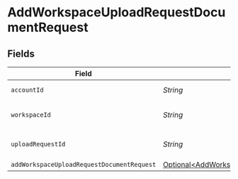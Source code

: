# AddWorkspaceUploadRequestDocumentRequest


## Fields

| Field                                                                                                                      | Type                                                                                                                       | Required                                                                                                                   | Description                                                                                                                |
| -------------------------------------------------------------------------------------------------------------------------- | -------------------------------------------------------------------------------------------------------------------------- | -------------------------------------------------------------------------------------------------------------------------- | -------------------------------------------------------------------------------------------------------------------------- |
| `accountId`                                                                                                                | *String*                                                                                                                   | :heavy_check_mark:                                                                                                         | The ID of the account                                                                                                      |
| `workspaceId`                                                                                                              | *String*                                                                                                                   | :heavy_check_mark:                                                                                                         | The ID of the workspace                                                                                                    |
| `uploadRequestId`                                                                                                          | *String*                                                                                                                   | :heavy_check_mark:                                                                                                         | The ID of the upload request                                                                                               |
| `addWorkspaceUploadRequestDocumentRequest`                                                                                 | [Optional\<AddWorkspaceUploadRequestDocumentRequest>](../../models/components/AddWorkspaceUploadRequestDocumentRequest.md) | :heavy_minus_sign:                                                                                                         | N/A                                                                                                                        |